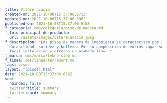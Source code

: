```yaml
---
title: Vitare acacia
created-on: 2021-10-08T15:37:06.573Z
updated-on: 2021-10-08T15:37:06.596Z
published-on: 2021-10-08T15:37:06.615Z
f_categoria: cms/categoria/piso-de-madera.md
f_foto-principal-de-producto:
  url: /assets/images/vitare-acacia.jpeg
f_descripcion: "Los pisos de madera de ingeniería se caracterizan por su
  durabilidad, solidez y belleza. Por su composición de varias capas son de
  fácil instalación y ofrecen un acabado fino. "
f_marca: cms/marca/tekno-step.md
f_linea: cms/linea/terramont.md
tags: pisos
layout: "[pisos].html"
date: 2021-10-08T15:37:06.636Z
seo:
  noindex: false
  twitter:title: summary
  twitter:card: summary
---
```

